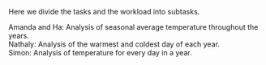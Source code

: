 Here we divide the tasks and the workload into subtasks. 

Amanda and Ha: Analysis of seasonal average temperature throughout the years.  
Nathaly: Analysis of the warmest and coldest day of each year.  
Simon: Analysis of temperature for every day in a year.  

